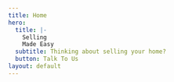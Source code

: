 ```yaml
---
title: Home
hero:
  title: |-
    Selling
    Made Easy
  subtitle: Thinking about selling your home?
  button: Talk To Us
layout: default
---
```


